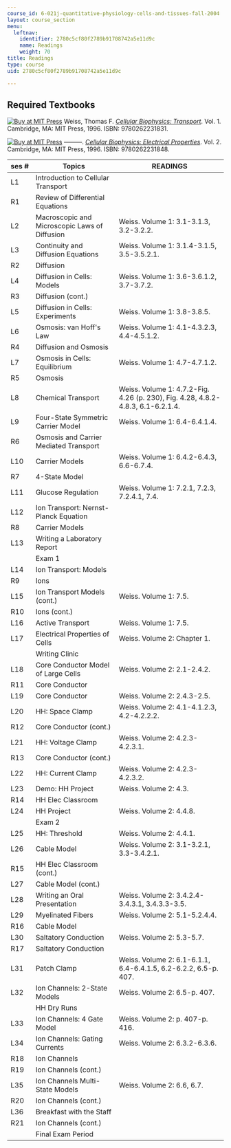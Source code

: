 ```yaml
---
course_id: 6-021j-quantitative-physiology-cells-and-tissues-fall-2004
layout: course_section
menu:
  leftnav:
    identifier: 2780c5cf80f2789b91708742a5e11d9c
    name: Readings
    weight: 70
title: Readings
type: course
uid: 2780c5cf80f2789b91708742a5e11d9c

---
```


Required Textbooks
------------------

[![Buy at MIT Press](/images/mp_logo.gif)](https://mitpress.mit.edu/9780262231831) Weiss, Thomas F. [_Cellular Biophysics: Transport_](https://mitpress.mit.edu/9780262231831). Vol. 1. Cambridge, MA: MIT Press, 1996. ISBN: 9780262231831.

[![Buy at MIT Press](/images/mp_logo.gif)](https://mitpress.mit.edu/9780262231848) ———. [_Cellular Biophysics: Electrical Properties_](https://mitpress.mit.edu/9780262231848). Vol. 2. Cambridge, MA: MIT Press, 1996. ISBN: 9780262231848.

| ses # | Topics | READINGS |
| --- | --- | --- |
| L1 | Introduction to Cellular Transport | &nbsp; |
| R1 | Review of Differential Equations | &nbsp; |
| L2 | Macroscopic and Microscopic Laws of Diffusion | Weiss. Volume 1: 3.1-3.1.3, 3.2-3.2.2. |
| L3 | Continuity and Diffusion Equations | Weiss. Volume 1: 3.1.4-3.1.5, 3.5-3.5.2.1. |
| R2 | Diffusion | &nbsp; |
| L4 | Diffusion in Cells: Models | Weiss. Volume 1: 3.6-3.6.1.2, 3.7-3.7.2. |
| R3 | Diffusion (cont.) | &nbsp; |
| L5 | Diffusion in Cells: Experiments | Weiss. Volume 1: 3.8-3.8.5. |
| L6 | Osmosis: van Hoff's Law | Weiss. Volume 1: 4.1-4.3.2.3, 4.4-4.5.1.2. |
| R4 | Diffusion and Osmosis | &nbsp; |
| L7 | Osmosis in Cells: Equilibrium | Weiss. Volume 1: 4.7-4.7.1.2. |
| R5 | Osmosis | &nbsp; |
| L8 | Chemical Transport | Weiss. Volume 1: 4.7.2-Fig. 4.26 (p. 230), Fig. 4.28, 4.8.2-4.8.3, 6.1-6.2.1.4. |
| L9 | Four-State Symmetric Carrier Model | Weiss. Volume 1: 6.4-6.4.1.4. |
| R6 | Osmosis and Carrier Mediated Transport | &nbsp; |
| L10 | Carrier Models | Weiss. Volume 1: 6.4.2-6.4.3, 6.6-6.7.4. |
| R7 | 4-State Model | &nbsp; |
| L11 | Glucose Regulation | Weiss. Volume 1: 7.2.1, 7.2.3, 7.2.4.1, 7.4. |
| L12 | Ion Transport: Nernst-Planck Equation | &nbsp; |
| R8 | Carrier Models | &nbsp; |
| L13 | Writing a Laboratory Report | &nbsp; |
| &nbsp; | Exam 1 | &nbsp; |
| L14 | Ion Transport: Models | &nbsp; |
| R9 | Ions | &nbsp; |
| L15 | Ion Transport Models (cont.) | Weiss. Volume 1: 7.5. |
| R10 | Ions (cont.) | &nbsp; |
| L16 | Active Transport | Weiss. Volume 1: 7.5. |
| L17 | Electrical Properties of Cells | Weiss. Volume 2: Chapter 1. |
| &nbsp; | Writing Clinic | &nbsp; |
| L18 | Core Conductor Model of Large Cells | Weiss. Volume 2: 2.1-2.4.2. |
| R11 | Core Conductor | &nbsp; |
| L19 | Core Conductor | Weiss. Volume 2: 2.4.3-2.5. |
| L20 | HH: Space Clamp | Weiss. Volume 2: 4.1-4.1.2.3, 4.2-4.2.2.2. |
| R12 | Core Conductor (cont.) | &nbsp; |
| L21 | HH: Voltage Clamp | Weiss. Volume 2: 4.2.3-4.2.3.1. |
| R13 | Core Conductor (cont.) | &nbsp; |
| L22 | HH: Current Clamp | Weiss. Volume 2: 4.2.3-4.2.3.2. |
| L23 | Demo: HH Project | Weiss. Volume 2: 4.3. |
| R14 | HH Elec Classroom | &nbsp; |
| L24 | HH Project | Weiss. Volume 2: 4.4.8. |
| &nbsp; | Exam 2 | &nbsp; |
| L25 | HH: Threshold | Weiss. Volume 2: 4.4.1. |
| L26 | Cable Model | Weiss. Volume 2: 3.1-3.2.1, 3.3-3.4.2.1. |
| R15 | HH Elec Classroom (cont.) | &nbsp; |
| L27 | Cable Model (cont.) | &nbsp; |
| L28 | Writing an Oral Presentation | Weiss. Volume 2: 3.4.2.4-3.4.3.1, 3.4.3.3-3.5. |
| L29 | Myelinated Fibers | Weiss. Volume 2: 5.1-5.2.4.4. |
| R16 | Cable Model | &nbsp; |
| L30 | Saltatory Conduction | Weiss. Volume 2: 5.3-5.7. |
| R17 | Saltatory Conduction | &nbsp; |
| L31 | Patch Clamp | Weiss. Volume 2: 6.1-6.1.1, 6.4-6.4.1.5, 6.2-6.2.2, 6.5-p. 407. |
| L32 | Ion Channels: 2-State Models | Weiss. Volume 2: 6.5-p. 407. |
| &nbsp; | HH Dry Runs | &nbsp; |
| L33 | Ion Channels: 4 Gate Model | Weiss. Volume 2: p. 407-p. 416. |
| L34 | Ion Channels: Gating Currents | Weiss. Volume 2: 6.3.2-6.3.6. |
| R18 | Ion Channels | &nbsp; |
| R19 | Ion Channels (cont.) | &nbsp; |
| L35 | Ion Channels Multi-State Models | Weiss. Volume 2: 6.6, 6.7. |
| R20 | Ion Channels (cont.) | &nbsp; |
| L36 | Breakfast with the Staff | &nbsp; |
| R21 | Ion Channels (cont.) | &nbsp; |
| &nbsp; | Final Exam Period |